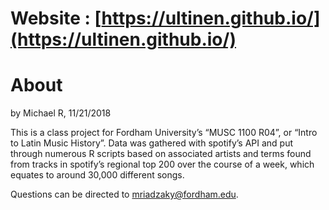# Website : [https://ultinen.github.io/](https://ultinen.github.io/)
# About

by Michael R, 11/21/2018

This is a class project for Fordham University’s “MUSC 1100 R04”, or “Intro to Latin Music History”. Data was gathered with spotify’s API and put through numerous R scripts based on associated artists and terms found from tracks in spotify’s regional top 200 over the course of a week, which equates to around 30,000 different songs.

Questions can be directed to mriadzaky@fordham.edu.
